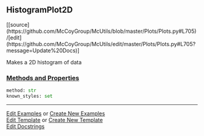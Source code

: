 ## <a id="McUtils.Plots.Plots.HistogramPlot2D">HistogramPlot2D</a> 
<div class="docs-source-link" markdown="1">
[[source](https://github.com/McCoyGroup/McUtils/blob/master/Plots/Plots.py#L705)/[edit](https://github.com/McCoyGroup/McUtils/edit/master/Plots/Plots.py#L705?message=Update%20Docs)]
</div>

Makes a 2D histogram of data

<div class="collapsible-section">
 <div class="collapsible-section collapsible-section-header" markdown="1">
 
### <a class="collapse-link" data-toggle="collapse" href="#methods">Methods and Properties</a> <a class="float-right" data-toggle="collapse" href="#methods"><i class="fa fa-chevron-down"></i></a>

 </div>
 <div class="collapsible-section collapsible-section-body collapse" id="methods" markdown="1">

```python
method: str
known_styles: set
```


 </div>
</div>




___

[Edit Examples](https://github.com/McCoyGroup/McUtils/edit/gh-pages/ci/examples/McUtils/Plots/Plots/HistogramPlot2D.md) or 
[Create New Examples](https://github.com/McCoyGroup/McUtils/new/gh-pages/?filename=ci/examples/McUtils/Plots/Plots/HistogramPlot2D.md) <br/>
[Edit Template](https://github.com/McCoyGroup/McUtils/edit/gh-pages/ci/docs/McUtils/Plots/Plots/HistogramPlot2D.md) or 
[Create New Template](https://github.com/McCoyGroup/McUtils/new/gh-pages/?filename=ci/docs/templates/McUtils/Plots/Plots/HistogramPlot2D.md) <br/>
[Edit Docstrings](https://github.com/McCoyGroup/McUtils/edit/master/Plots/Plots.py#L705?message=Update%20Docs)